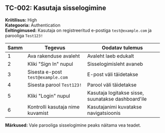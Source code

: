 ## TC-002: Kasutaja sisselogimine
**Kriitilisus:** High  
**Kategooria:** Authentication  
**Eeltingimused:** Kasutaja on registreeritud e-postiga `test@example.com` ja parooliga `Test123!`  

| Samm | Tegevus | Oodatav tulemus |
|------|---------|-----------------|
| 1    | Ava rakenduse avaleht | Avaleht laeb edukalt |
| 2    | Kliki "Sign In" nupul | Sisselogimisleht avaneb |
| 3    | Sisesta e-post `test@example.com` | E-post väli täidetakse |
| 4    | Sisesta parool `Test123!` | Parool väli täidetakse |
| 5    | Kliki "Login" nupul | Kasutaja logitakse sisse, suunatakse dashboard'ile |
| 6    | Kontrolli kasutaja nime kuvamist | Kasutajanimi kuvatakse navigatsioonis |

**Märkused:** Vale parooliga sisselogimine peaks näitama vea teadet.
